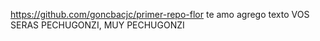 https://github.com/goncbacjc/primer-repo-flor
te amo
agrego texto
VOS SERAS PECHUGONZI, MUY PECHUGONZI
